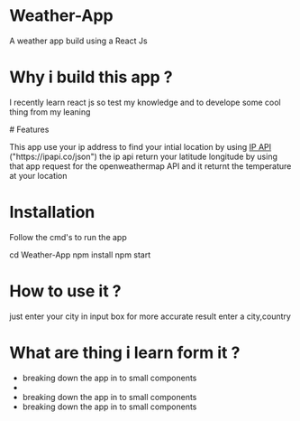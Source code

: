# Weather-App
A weather app build using  a React Js 

# Why i build this app ?
  <p> I recently learn react js so test my knowledge and to develope some cool thing from my leaning </p>
# Features 
   <p>This app use your ip address to find your intial location by using <a href="https://ipapi.co/json">IP API</a> ("https://ipapi.co/json")
the ip api return your latitude longitude by using that app request for the openweathermap API and it returnt the temperature at your location  
  </p>
 
# Installation 
 <p> Follow the cmd's to run the app </p>
<prev>
    cd Weather-App
</prev>
<prev>
    npm install 
</prev>
<prev>
    npm start 
</prev>

# How to use  it ?
   <p> just enter your city in input box for more accurate result enter a city,country </p>
   
# What are thing i learn form it ?
  <ul>
  <li> breaking down the app in to small components </li>
  <li> </li>
  <li> breaking down the app in to small components </li>
  <li> breaking down the app in to small components </li>
  

